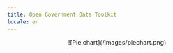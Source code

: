 ```yaml
---
title: Open Government Data Toolkit
locale: en
---
```


<p align='center'>
![Pie chart](/images/piechart.png)
</p>